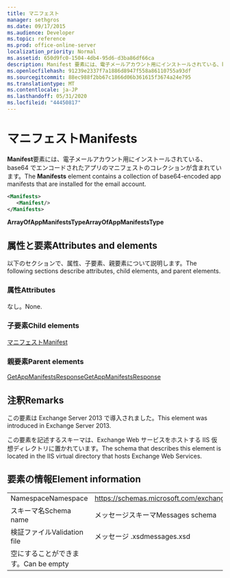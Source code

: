 ```yaml
---
title: マニフェスト
manager: sethgros
ms.date: 09/17/2015
ms.audience: Developer
ms.topic: reference
ms.prod: office-online-server
localization_priority: Normal
ms.assetid: 650d9fc0-1504-4db4-95d6-d3ba86df66ca
description: Manifest 要素には、電子メールアカウント用にインストールされている、base64 でエンコードされたアプリのマニフェストのコレクションが含まれています。
ms.openlocfilehash: 91239e2337f7a1886d8947f558a86110755a93df
ms.sourcegitcommit: 88ec988f2bb67c1866d06b361615f3674a24e795
ms.translationtype: MT
ms.contentlocale: ja-JP
ms.lasthandoff: 05/31/2020
ms.locfileid: "44450817"
---
```

# <a name="manifests"></a><span data-ttu-id="0b4db-103">マニフェスト</span><span class="sxs-lookup"><span data-stu-id="0b4db-103">Manifests</span></span>

<span data-ttu-id="0b4db-104">**Manifest**要素には、電子メールアカウント用にインストールされている、base64 でエンコードされたアプリのマニフェストのコレクションが含まれています。</span><span class="sxs-lookup"><span data-stu-id="0b4db-104">The **Manifests** element contains a collection of base64-encoded app manifests that are installed for the email account.</span></span> 
  
```XML
<Manifests>
   <Manifest/>
</Manifests>
```

 <span data-ttu-id="0b4db-105">**ArrayOfAppManifestsType**</span><span class="sxs-lookup"><span data-stu-id="0b4db-105">**ArrayOfAppManifestsType**</span></span>
## <a name="attributes-and-elements"></a><span data-ttu-id="0b4db-106">属性と要素</span><span class="sxs-lookup"><span data-stu-id="0b4db-106">Attributes and elements</span></span>

<span data-ttu-id="0b4db-107">以下のセクションで、属性、子要素、親要素について説明します。</span><span class="sxs-lookup"><span data-stu-id="0b4db-107">The following sections describe attributes, child elements, and parent elements.</span></span>
  
### <a name="attributes"></a><span data-ttu-id="0b4db-108">属性</span><span class="sxs-lookup"><span data-stu-id="0b4db-108">Attributes</span></span>

<span data-ttu-id="0b4db-109">なし。</span><span class="sxs-lookup"><span data-stu-id="0b4db-109">None.</span></span>
  
### <a name="child-elements"></a><span data-ttu-id="0b4db-110">子要素</span><span class="sxs-lookup"><span data-stu-id="0b4db-110">Child elements</span></span>

[<span data-ttu-id="0b4db-111">マニフェスト</span><span class="sxs-lookup"><span data-stu-id="0b4db-111">Manifest</span></span>](manifest.md)
  
### <a name="parent-elements"></a><span data-ttu-id="0b4db-112">親要素</span><span class="sxs-lookup"><span data-stu-id="0b4db-112">Parent elements</span></span>

[<span data-ttu-id="0b4db-113">GetAppManifestsResponse</span><span class="sxs-lookup"><span data-stu-id="0b4db-113">GetAppManifestsResponse</span></span>](getappmanifestsresponse.md)
  
## <a name="remarks"></a><span data-ttu-id="0b4db-114">注釈</span><span class="sxs-lookup"><span data-stu-id="0b4db-114">Remarks</span></span>

<span data-ttu-id="0b4db-115">この要素は Exchange Server 2013 で導入されました。</span><span class="sxs-lookup"><span data-stu-id="0b4db-115">This element was introduced in Exchange Server 2013.</span></span>
  
<span data-ttu-id="0b4db-116">この要素を記述するスキーマは、Exchange Web サービスをホストする IIS 仮想ディレクトリに置かれています。</span><span class="sxs-lookup"><span data-stu-id="0b4db-116">The schema that describes this element is located in the IIS virtual directory that hosts Exchange Web Services.</span></span>
  
## <a name="element-information"></a><span data-ttu-id="0b4db-117">要素の情報</span><span class="sxs-lookup"><span data-stu-id="0b4db-117">Element information</span></span>

|||
|:-----|:-----|
|<span data-ttu-id="0b4db-118">Namespace</span><span class="sxs-lookup"><span data-stu-id="0b4db-118">Namespace</span></span>  <br/> |https://schemas.microsoft.com/exchange/services/2006/messages  <br/> |
|<span data-ttu-id="0b4db-119">スキーマ名</span><span class="sxs-lookup"><span data-stu-id="0b4db-119">Schema name</span></span>  <br/> |<span data-ttu-id="0b4db-120">メッセージスキーマ</span><span class="sxs-lookup"><span data-stu-id="0b4db-120">Messages schema</span></span>  <br/> |
|<span data-ttu-id="0b4db-121">検証ファイル</span><span class="sxs-lookup"><span data-stu-id="0b4db-121">Validation file</span></span>  <br/> |<span data-ttu-id="0b4db-122">メッセージ .xsd</span><span class="sxs-lookup"><span data-stu-id="0b4db-122">messages.xsd</span></span>  <br/> |
|<span data-ttu-id="0b4db-123">空にすることができます。</span><span class="sxs-lookup"><span data-stu-id="0b4db-123">Can be empty</span></span>  <br/> ||
   

